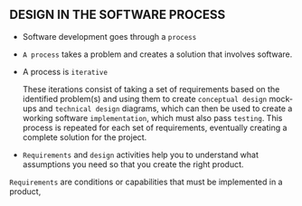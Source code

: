 ## DESIGN IN THE SOFTWARE PROCESS

- Software development goes through a `process`
- `A process` takes a problem and creates a solution that involves software.
- A process is `iterative`
   
    These iterations consist of taking a set of requirements based on the
    identified problem(s) and using them to create `conceptual design`
    mock-ups and `technical design` diagrams, which can then be used
    to create a working software `implementation`, which must also pass
    `testing`. This process is repeated for each set of requirements,
    eventually creating a complete solution for the project.


- `Requirements` and `design` activities help you to understand 
what assumptions you need so that you create the right product.

`Requirements` are conditions or capabilities that must be 
implemented in a product,